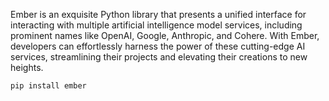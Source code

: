 Ember is an exquisite Python library that presents a unified interface for interacting with multiple artificial intelligence model services, including prominent names like OpenAI, Google, Anthropic, and Cohere. With Ember, developers can effortlessly harness the power of these cutting-edge AI services, streamlining their projects and elevating their creations to new heights.

```bash
pip install ember